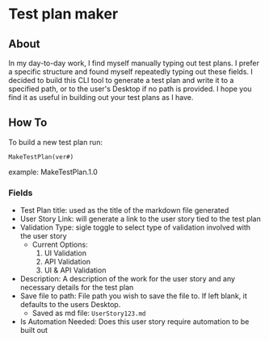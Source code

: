 # Test plan maker

## About
In my day-to-day work, I find myself manually typing out test plans. I prefer a specific structure and found myself repeatedly typing out these fields. I decided to build this CLI tool to generate a test plan and write it to a specified path, or to the user's Desktop if no path is provided. I hope you find it as useful in building out your test plans as I have.

## How To
To build a new test plan run:
```
MakeTestPlan(ver#)
```
example: MakeTestPlan.1.0

### Fields

* Test Plan title: used as the title of the markdown file generated
* User Story Link: will generate a link to the user story tied to the test plan
* Validation Type: sigle toggle to select type of validation involved with the user story
  - Current Options:
    1. UI Validation
    2. API Validation
    3. UI & API Validation
* Description: A description of the work for the user story and any necessary details for the test plan
* Save file to path: File path you wish to save the file to. If left blank, it defaults to the users Desktop.
  - Saved as md file: ``` UserStory123.md ```
* Is Automation Needed: Does this user story require automation to be built out
